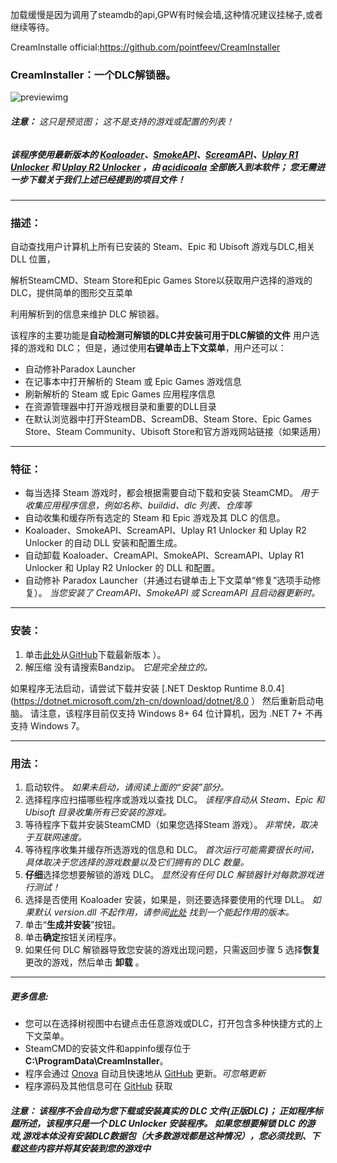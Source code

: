 加载缓慢是因为调用了steamdb的api,GPW有时候会墙,这种情况建议挂梯子,或者继续等待。

CreamInstalle official:https://github.com/pointfeev/CreamInstaller

### CreamInstaller：一个DLC解锁器。
![previewimg](https://i.imgur.com/BxGU99q.png)
###### **注意：** 这只是预览图； 这不是支持的游戏或配置的列表！

##### 该程序使用最新版本的 [Koaloader](https://github.com/acidicoala/Koaloader)、[SmokeAPI](https://github.com/acidicoala/SmokeAPI)、[ScreamAPI]( https://github.com/acidicoala/ScreamAPI)、[Uplay R1 Unlocker](https://github.com/acidicoala/UplayR1Unlocker) 和 [Uplay R2 Unlocker](https://github.com/acidicoala/UplayR2Unlocker) ，由 [acidicoala](https://github.com/acidicoala) 全部嵌入到本软件； 您无需进一步下载关于我们上述已经提到的项目文件！
---
### 描述：
自动查找用户计算机上所有已安装的 Steam、Epic 和 Ubisoft 游戏与DLC,相关DLL 位置，

解析SteamCMD、Steam Store和Epic Games Store以获取用户选择的游戏的DLC，提供简单的图形交互菜单

利用解析到的信息来维护 DLC 解锁器。

该程序的主要功能是**自动检测可解锁的DLC并安装可用于DLC解锁的文件**
用户选择的游戏和 DLC； 但是，通过使用**右键单击上下文菜单**，用户还可以：
* 自动修补Paradox Launcher
* 在记事本中打开解析的 Steam 或 Epic Games 游戏信息
* 刷新解析的 Steam 或 Epic Games 应用程序信息
* 在资源管理器中打开游戏根目录和重要的DLL目录
* 在默认浏览器中打开SteamDB、ScreamDB、Steam Store、Epic Games Store、Steam Community、Ubisoft Store和官方游戏网站链接（如果适用）

---
### 特征：
* 每当选择 Steam 游戏时，都会根据需要自动下载和安装 SteamCMD。 *用于收集应用程序信息，例如名称、buildid、dlc 列表、仓库等*
* 自动收集和缓存所有选定的 Steam 和 Epic 游戏及其 DLC 的信息。
* Koaloader、SmokeAPI、ScreamAPI、Uplay R1 Unlocker 和 Uplay R2 Unlocker 的自动 DLL 安装和配置生成。
* 自动卸载 Koaloader、CreamAPI、SmokeAPI、ScreamAPI、Uplay R1 Unlocker 和 Uplay R2 Unlocker 的 DLL 和配置。
* 自动修补 Paradox Launcher（并通过右键单击上下文菜单“修复”选项手动修复）。 *当您安装了 CreamAPI、SmokeAPI 或 ScreamAPI 且启动器更新时。*

---
### 安装：
1. 单击[此处](https://github.com/angleyanalbedo/CreamInstaller/releases/tag/release)从[GitHub](https://github.com/angleyanalbedo/CreamInstaller)下载最新版本 ）。
2. 解压缩 没有请搜索Bandzip。 *它是完全独立的。*

如果程序无法启动，请尝试下载并安装 [.NET Desktop Runtime 8.0.4](https://dotnet.microsoft.com/zh-cn/download/dotnet/8.0 ）
然后重新启动电脑。 请注意，该程序目前仅支持 Windows 8+ 64 位计算机，因为 .NET 7+ 不再支持 Windows 7。

---
### 用法：
1. 启动软件。 *如果未启动，请阅读上面的“安装”部分。*
2. 选择程序应扫描哪些程序或游戏以查找 DLC。 *该程序自动从 Steam、Epic 和 Ubisoft 目录收集所有已安装的游戏。*
3. 等待程序下载并安装SteamCMD（如果您选择Steam 游戏）。 *非常快，取决于互联网速度。*
4. 等待程序收集并缓存所选游戏的信息和 DLC。 *首次运行可能需要很长时间，具体取决于您选择的游戏数量以及它们拥有的 DLC 数量。*
5. **仔细**选择您想要解锁的游戏 DLC。 *显然没有任何 DLC 解锁器针对每款游戏进行测试！*
6. 选择是否使用 Koaloader 安装，如果是，则还要选择要使用的代理 DLL。 *如果默认 version.dll 不起作用，请参阅[此处](https://cs.rin.ru/forum/viewtopic.php?p=2552172#p2552172) 找到一个能起作用的版本。*
7. 单击“**生成并安装**”按钮。
8. 单击**确定**按钮关闭程序。
9. 如果任何 DLC 解锁器导致您安装的游戏出现问题，只需返回步骤 5 选择**恢复**更改的游戏，然后单击 **卸载** 。


---
##### 更多信息:
* 您可以在选择树视图中右键点击任意游戏或DLC，打开包含多种快捷方式的上下文菜单。
* SteamCMD的安装文件和appinfo缓存位于 **C:\ProgramData\CreamInstaller**。
* 程序会通过 [Onova](https://github.com/Tyrrrz/Onova) 自动且快速地从 [GitHub](https://github.com/angleyanalbedo/CreamInstaller) 更新。*可忽略更新*
* 程序源码及其他信息可在 [GitHub](https://github.com/angleyanalbedo/CreamInstaller) 获取


##### **注意：** 该程序不会自动为您下载或安装真实的 DLC 文件(正版DLC)； 正如程序标题所述，该程序只是一个 *DLC Unlocker* 安装程序。 如果您想要解锁 DLC 的游戏,游戏本体没有安装DLC数据包（大多数游戏都是这种情况），您必须找到、下载这些内容并将其安装到您的游戏中
